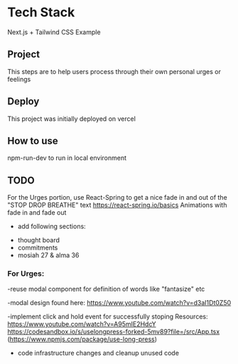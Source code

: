 # Tech Stack
Next.js + Tailwind CSS Example
## Project

This steps are to help users process through their own personal urges or feelings
## Deploy

This project was initially deployed on vercel

## How to use

npm-run-dev to run in local environment

## TODO
For the Urges portion, use React-Spring to get a nice fade in and out of the "STOP DROP BREATHE" text 
https://react-spring.io/basics
Animations with fade in and fade out

- add following sections:
* thought board
* commitments
* mosiah 27 & alma 36

### For Urges:
-reuse modal component for definition of words like "fantasize" etc

-modal design found here: https://www.youtube.com/watch?v=d3aI1Dt0Z50

-implement click and hold event for successfully stoping
Resources:
https://www.youtube.com/watch?v=A95mIE2HdcY
https://codesandbox.io/s/uselongpress-forked-5mv89?file=/src/App.tsx (https://www.npmjs.com/package/use-long-press)

- code infrastructure changes and cleanup unused code

